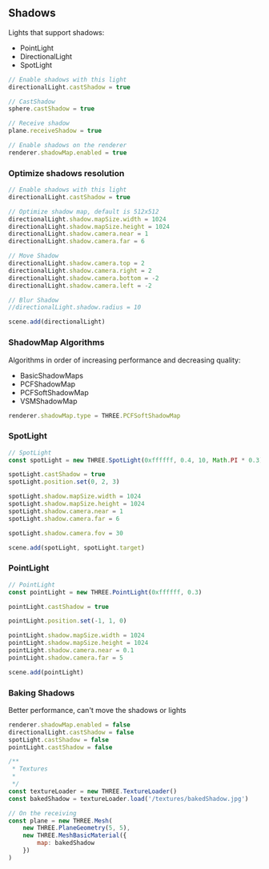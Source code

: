 ## Shadows

Lights that support shadows:
* PointLight
* DirectionalLight
* SpotLight

``` javascript
// Enable shadows with this light
directionalLight.castShadow = true

// CastShadow
sphere.castShadow = true

// Receive shadow
plane.receiveShadow = true

// Enable shadows on the renderer
renderer.shadowMap.enabled = true
```

### Optimize shadows resolution

``` javascript
// Enable shadows with this light
directionalLight.castShadow = true

// Optimize shadow map, default is 512x512
directionalLight.shadow.mapSize.width = 1024
directionalLight.shadow.mapSize.height = 1024
directionalLight.shadow.camera.near = 1
directionalLight.shadow.camera.far = 6

// Move Shadow
directionalLight.shadow.camera.top = 2
directionalLight.shadow.camera.right = 2
directionalLight.shadow.camera.bottom = -2
directionalLight.shadow.camera.left = -2

// Blur Shadow
//directionalLight.shadow.radius = 10

scene.add(directionalLight)
```

### ShadowMap Algorithms

Algorithms in order of increasing performance and decreasing quality:
* BasicShadowMaps
* PCFShadowMap
* PCFSoftShadowMap
* VSMShadowMap

``` javascript
renderer.shadowMap.type = THREE.PCFSoftShadowMap
```

### SpotLight


``` javascript
// SpotLight
const spotLight = new THREE.SpotLight(0xffffff, 0.4, 10, Math.PI * 0.3)

spotLight.castShadow = true
spotLight.position.set(0, 2, 3)

spotLight.shadow.mapSize.width = 1024
spotLight.shadow.mapSize.height = 1024
spotLight.shadow.camera.near = 1
spotLight.shadow.camera.far = 6

spotLight.shadow.camera.fov = 30

scene.add(spotLight, spotLight.target)
```

### PointLight

``` javascript
// PointLight
const pointLight = new THREE.PointLight(0xffffff, 0.3)

pointLight.castShadow = true

pointLight.position.set(-1, 1, 0)

pointLight.shadow.mapSize.width = 1024
pointLight.shadow.mapSize.height = 1024
pointLight.shadow.camera.near = 0.1
pointLight.shadow.camera.far = 5

scene.add(pointLight)
```

### Baking Shadows

Better performance, can't move the shadows or lights

``` javascript
renderer.shadowMap.enabled = false
directionalLight.castShadow = false
spotLight.castShadow = false
pointLight.castShadow = false

/**
 * Textures
 *
 */
const textureLoader = new THREE.TextureLoader()
const bakedShadow = textureLoader.load('/textures/bakedShadow.jpg')

// On the receiving
const plane = new THREE.Mesh(
    new THREE.PlaneGeometry(5, 5),
    new THREE.MeshBasicMaterial({
        map: bakedShadow
    })
)
```
